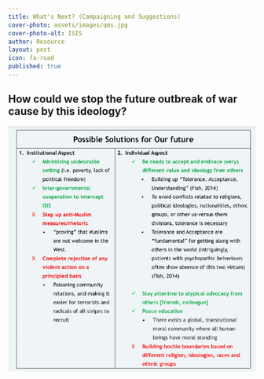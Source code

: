 ```yaml
---
title: What's Next? (Campaigning and Suggestions)
cover-photo: assets/images/qms.jpg
cover-photo-alt: ISIS
author: Resource
layout: post
icon: fa-road
published: true
---
```

## How could we stop the future outbreak of war cause by this ideology?

![dt3.png](/assets/images/solutions.png)


 <!-- <div class="table-wrapper">
		<table>
			<thead>
				<tr>
					<th>Institutional Aspect</th>
					<th>Individual Aspect</th>
				</tr>
			</thead>
			<tbody>
				<tr>
					<td>1. Minimizing undesirable setting (i.e. poverty, lack of political freedom)</td>
					<td>Ante turpis integer aliquet porttitor.</td>
				</tr>
				<tr>
					<td>Preventing Step up anti-Muslim measures/rhetoric </td>
					<td>Vis ac commodo adipiscing arcu aliquet.</td>
				</tr>
				<tr>
					<td>Item 3</td>
					<td> Morbi faucibus arcu accumsan lorem.</td>
				</tr>
				<tr>
					<td>Item 4</td>
					<td>Vitae integer tempus condimentum.</td>
				</tr>
				<tr>
					<td>Item 5</td>
					<td>Ante turpis integer aliquet porttitor.</td>
				</tr>
			</tbody>
			<tfoot>
				<tr>
					<td colspan="2"></td>
				</tr>
			</tfoot>
		</table>
</div>
-->
